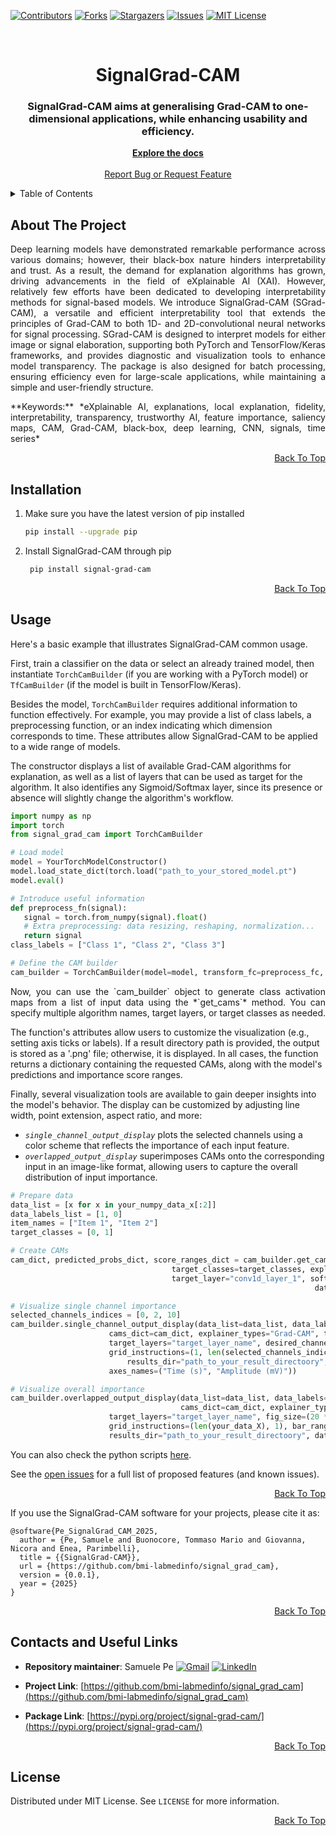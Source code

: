 <div id="top"></div>

[![Contributors][contributors-shield]][contributors-url] [![Forks][forks-shield]][forks-url] [![Stargazers][stars-shield]][stars-url] [![Issues][issues-shield]][issues-url] [![MIT License][license-shield]][license-url]


<br />
<div align="center">
  <h1>
    SignalGrad-CAM
  </h1>

  <h3 align="center">SignalGrad-CAM aims at generalising Grad-CAM to one-dimensional applications, while enhancing usability and efficiency.</h3>

  <p align="center">
    <a href="https://github.com/bmi-labmedinfo/signal_grad_cam"><strong>Explore the docs</strong></a>
    <br />
    <br />
    <a href="https://github.com/bmi-labmedinfo/signal_grad_cam/issues">Report Bug or Request Feature</a>
  </p>
</div>



<!-- TABLE OF CONTENTS -->
<details>
  <summary>Table of Contents</summary>
  <ol>
    <li><a href="#about-the-project">About The Project</a></li>
    <li><a href="#installation">Installation</a></li>
    <li><a href="#usage">Usage</a></li>
    <li><a href="#publications">Publications</a></li>
    <li><a href="#contacts-and-useful-links">Contacts And Useful Links</a></li>
    <li><a href="#license">License</a></li>
  </ol>
</details>



<!-- ABOUT THE PROJECT -->
## About The Project

<p align="justify">Deep learning models have demonstrated remarkable performance across various domains; however, their black-box nature hinders interpretability and trust. As a result, the demand for explanation algorithms has grown, driving advancements in the field of eXplainable AI (XAI). However, relatively few efforts have been dedicated to developing interpretability methods for signal-based models. We introduce SignalGrad-CAM (SGrad-CAM), a versatile and efficient interpretability tool that extends the principles of Grad-CAM to both 1D- and 2D-convolutional neural networks for signal processing. SGrad-CAM is designed to interpret models for either image or signal elaboration, supporting both PyTorch and TensorFlow/Keras frameworks, and provides diagnostic and visualization tools to enhance model transparency. The package is also designed for batch processing, ensuring efficiency even for large-scale applications, while maintaining a simple and user-friendly structure.</p>

<p align="justify">**Keywords:** *eXplainable AI, explanations, local explanation, fidelity, interpretability, transparency, trustworthy AI, feature importance, saliency maps, CAM, Grad-CAM, black-box, deep learning, CNN, signals, time series*</p>

<p align="right"><a href="#top">Back To Top</a></p>

<!-- INSTALLATION -->
## Installation

1. Make sure you have the latest version of pip installed
   ```sh
   pip install --upgrade pip
    ```
2. Install SignalGrad-CAM through pip
    ```sh
     pip install signal-grad-cam
    ```

<p align="right"><a href="#top">Back To Top</a></p>

<!-- USAGE EXAMPLES -->
## Usage
<p align="justify">
Here's a basic example that illustrates SignalGrad-CAM common usage.

First, train a classifier on the data or select an already trained model, then instantiate `TorchCamBuilder` (if you are working with a PyTorch model) or `TfCamBuilder` (if the model is built in TensorFlow/Keras).

Besides the model, `TorchCamBuilder` requires additional information to function effectively. For example, you may provide a list of class labels, a preprocessing function, or an index indicating which dimension corresponds to time. These attributes allow SignalGrad-CAM to be applied to a wide range of models.

The constructor displays a list of available Grad-CAM algorithms for explanation, as well as a list of layers that can be used as target for the algorithm. It also identifies any Sigmoid/Softmax layer, since its presence or absence will slightly change the algorithm's workflow.
</p>

```python
import numpy as np
import torch
from signal_grad_cam import TorchCamBuilder

# Load model
model = YourTorchModelConstructor()
model.load_state_dict(torch.load("path_to_your_stored_model.pt")
model.eval()

# Introduce useful information
def preprocess_fn(signal):
   signal = torch.from_numpy(signal).float()
   # Extra preprocessing: data resizing, reshaping, normalization...
   return signal
class_labels = ["Class 1", "Class 2", "Class 3"]

# Define the CAM builder
cam_builder = TorchCamBuilder(model=model, transform_fc=preprocess_fc, class_names=class_labels, time_axs=1)
```

<p align="justify">Now, you can use the `cam_builder` object to generate class activation maps from a list of input data using the *`get_cams`* method. You can specify multiple algorithm names, target layers, or target classes as needed.

The function's attributes allow users to customize the visualization (e.g., setting axis ticks or labels). If a result directory path is provided, the output is stored as a '.png' file; otherwise, it is displayed. In all cases, the function returns a dictionary containing the requested CAMs, along with the model's predictions and importance score ranges.

Finally, several visualization tools are available to gain deeper insights into the model's behavior. The display can be customized by adjusting line width, point extension, aspect ratio, and more:
* *`single_channel_output_display`* plots the selected channels using a color scheme that reflects the importance of each input feature.
* *`overlapped_output_display`* superimposes CAMs onto the corresponding input in an image-like format, allowing users to capture the overall distribution of input importance.
</p>

```python
# Prepare data
data_list = [x for x in your_numpy_data_x[:2]]
data_labels_list = [1, 0]
item_names = ["Item 1", "Item 2"]
target_classes = [0, 1]

# Create CAMs
cam_dict, predicted_probs_dict, score_ranges_dict = cam_builder.get_cam(data_list=data_list, data_labels=data_labels_list, 
									target_classes=target_classes, explainer_types="Grad-CAM", 
									target_layer="conv1d_layer_1", softmax_final=True,
                                                            		data_sampling_freq=25, dt=1, axes_names=("Time (s)", "Channels"))

# Visualize single channel importance
selected_channels_indices = [0, 2, 10]
cam_builder.single_channel_output_display(data_list=data_list, data_labels=data_labels_list, predicted_probs=predicted_probs_dict,
					  cams_dict=cam_dict, explainer_types="Grad-CAM", target_classes=target_classes, 
					  target_layers="target_layer_name", desired_channels=selected_channels_indices, 
					  grid_instructions=(1, len(selected_channels_indices), bar_ranges=score_ranges_dict, 
				          results_dir="path_to_your_result_directoory", data_sampling_freq=25, dt=1, line_width=0.5, 
					  axes_names=("Time (s)", "Amplitude (mV)"))

# Visualize overall importance
cam_builder.overlapped_output_display(data_list=data_list, data_labels=data_labels_list, predicted_probs=predicted_probs_dict,
                                      cams_dict=cam_dict, explainer_types="Grad-CAM", target_classes=target_classes, 
				      target_layers="target_layer_name", fig_size=(20 * len(your_data_X), 20), 
				      grid_instructions=(len(your_data_X), 1), bar_ranges=score_ranges_dict, data_names=item_names 
				      results_dir="path_to_your_result_directoory", data_sampling_freq=25, dt=1)
```

You can also check the python scripts [here](https://github.com/bmi-labmedinfo/signal_grad_cam/examples).

See the [open issues](https://github.com/bmi-labmedinfo/signal_grad_cam/issues) for a full list of proposed features (and known issues).

<p align="right"><a href="#top">Back To Top</a></p>


If you use the SignalGrad-CAM software for your projects, please cite it as:

```
@software{Pe_SignalGrad_CAM_2025,
  author = {Pe, Samuele and Buonocore, Tommaso Mario and Giovanna, Nicora and Enea, Parimbelli},
  title = {{SignalGrad-CAM}},
  url = {https://github.com/bmi-labmedinfo/signal_grad_cam},
  version = {0.0.1},
  year = {2025}
}
```

<p align="right"><a href="#top">Back To Top</a></p>

<!-- CONTACTS AND USEFUL LINKS -->
## Contacts and Useful Links

*   **Repository maintainer**: Samuele Pe  [![Gmail][gmail-shield]][gmail-url] [![LinkedIn][linkedin-shield]][linkedin-url]  

*   **Project Link**: [https://github.com/bmi-labmedinfo/signal_grad_cam](https://github.com/bmi-labmedinfo/signal_grad_cam)

*   **Package Link**: [https://pypi.org/project/signal-grad-cam/](https://pypi.org/project/signal-grad-cam/)

<p align="right"><a href="#top">Back To Top</a></p>

<!-- LICENSE -->
## License

Distributed under MIT License. See `LICENSE` for more information.


<p align="right"><a href="#top">Back To Top</a></p>

<!-- MARKDOWN LINKS -->

[contributors-shield]: https://img.shields.io/github/contributors/bmi-labmedinfo/signal_grad_cam.svg?style=for-the-badge

[contributors-url]: https://github.com/bmi-labmedinfo/signal_grad_cam/graphs/contributors

[status-shield]: https://img.shields.io/badge/Status-pre--release-blue

[status-url]: https://github.com/bmi-labmedinfo/signal_grad_cam/releases

[forks-shield]: https://img.shields.io/github/forks/bmi-labmedinfo/signal_grad_cam.svg?style=for-the-badge

[forks-url]: https://github.com/bmi-labmedinfo/signal_grad_cam/network/members

[stars-shield]: https://img.shields.io/github/stars/bmi-labmedinfo/signal_grad_cam.svg?style=for-the-badge

[stars-url]: https://github.com/bmi-labmedinfo/signal_grad_cam/stargazers

[issues-shield]: https://img.shields.io/github/issues/bmi-labmedinfo/signal_grad_cam.svg?style=for-the-badge

[issues-url]: https://github.com/bmi-labmedinfo/signal_grad_cam/issues

[license-shield]: https://img.shields.io/github/license/bmi-labmedinfo/signal_grad_cam.svg?style=for-the-badge

[license-url]: https://github.com/bmi-labmedinfo/signal_grad_cam/LICENSE

[linkedin-shield]: https://img.shields.io/badge/LinkedIn-0077B5?style=for-the-badge&logo=linkedin&logoColor=white

[linkedin-url]: https://linkedin.com/in/samuele-pe-818bbb307

[gmail-shield]: https://img.shields.io/badge/Email-D14836?style=for-the-badge&logo=gmail&logoColor=white

[gmail-url]: mailto:samuele.pe01@universitadipavia.it
